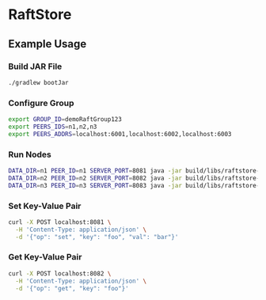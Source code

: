 # RaftStore

## Example Usage

### Build JAR File

```bash
./gradlew bootJar
```

### Configure Group

```bash
export GROUP_ID=demoRaftGroup123
export PEERS_IDS=n1,n2,n3
export PEERS_ADDRS=localhost:6001,localhost:6002,localhost:6003
```

### Run Nodes

```bash
DATA_DIR=n1 PEER_ID=n1 SERVER_PORT=8081 java -jar build/libs/raftstore-*.jar &
DATA_DIR=n2 PEER_ID=n2 SERVER_PORT=8082 java -jar build/libs/raftstore-*.jar &
DATA_DIR=n3 PEER_ID=n3 SERVER_PORT=8083 java -jar build/libs/raftstore-*.jar &
```

### Set Key-Value Pair

```bash
curl -X POST localhost:8081 \
  -H 'Content-Type: application/json' \
  -d '{"op": "set", "key": "foo", "val": "bar"}'
```

### Get Key-Value Pair

```bash
curl -X POST localhost:8082 \
  -H 'Content-Type: application/json' \
  -d '{"op": "get", "key": "foo"}'
```
